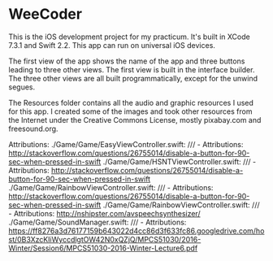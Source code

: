 # WeeCoder
This is the iOS development project for my practicum. It's built in XCode 7.3.1 and Swift 2.2. This app can run on universal iOS devices.

The first view of the app shows the name of the app and three buttons leading to three other views. The first view is built in the interface builder. The three other views are all built programmatically, except for the unwind segues.

The Resources folder contains all the audio and graphic resources I used for this app. I created some of the images and took other resources from the Internet under the Creative Commons License, mostly pixabay.com and freesound.org.

Attributions: 
./Game/Game/EasyViewController.swift:    /// - Attributions: http://stackoverflow.com/questions/26755014/disable-a-button-for-90-sec-when-pressed-in-swift
./Game/Game/HSNTViewController.swift:    /// - Attributions: http://stackoverflow.com/questions/26755014/disable-a-button-for-90-sec-when-pressed-in-swift
./Game/Game/RainbowViewController.swift:    /// - Attributions: http://stackoverflow.com/questions/26755014/disable-a-button-for-90-sec-when-pressed-in-swift
./Game/Game/RainbowViewController.swift:    /// - Attributions: http://nshipster.com/avspeechsynthesizer/
./Game/Game/SoundManager.swift:    /// - Attributions: https://ff8276a3d76177159b643022d4cc86d3f633fc86.googledrive.com/host/0B3XzcKIiWyccdlgtOW42N0xQZjQ/MPCS51030/2016-Winter/Session6/MPCS51030-2016-Winter-Lecture6.pdf
